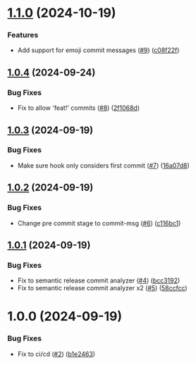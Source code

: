 # [1.1.0](https://github.com/BrightNight-Energy/conventional-commit-check/compare/v1.0.4...v1.1.0) (2024-10-19)


### Features

* Add support for emoji commit messages ([#9](https://github.com/BrightNight-Energy/conventional-commit-check/issues/9)) ([c08f22f](https://github.com/BrightNight-Energy/conventional-commit-check/commit/c08f22ffc49a0515d84e544994fafc12c8304534))

## [1.0.4](https://github.com/BrightNight-Energy/conventional-commit-check/compare/v1.0.3...v1.0.4) (2024-09-24)


### Bug Fixes

* Fix to allow 'feat!' commits ([#8](https://github.com/BrightNight-Energy/conventional-commit-check/issues/8)) ([2f1068d](https://github.com/BrightNight-Energy/conventional-commit-check/commit/2f1068ddf5bf405781bdfbcf99822ac394724129))

## [1.0.3](https://github.com/BrightNight-Energy/conventional-commit-check/compare/v1.0.2...v1.0.3) (2024-09-19)


### Bug Fixes

* Make sure hook only considers first commit ([#7](https://github.com/BrightNight-Energy/conventional-commit-check/issues/7)) ([16a07d8](https://github.com/BrightNight-Energy/conventional-commit-check/commit/16a07d8c2288a84ade801fe6c5211f42a65896ac))

## [1.0.2](https://github.com/BrightNight-Energy/conventional-commit-check/compare/v1.0.1...v1.0.2) (2024-09-19)


### Bug Fixes

* Change pre commit stage to commit-msg ([#6](https://github.com/BrightNight-Energy/conventional-commit-check/issues/6)) ([c116bc1](https://github.com/BrightNight-Energy/conventional-commit-check/commit/c116bc1e5582f1377add596fdc80908bce6cee2c))

## [1.0.1](https://github.com/BrightNight-Energy/conventional-commit-check/compare/v1.0.0...v1.0.1) (2024-09-19)


### Bug Fixes

* Fix to semantic release commit analyzer ([#4](https://github.com/BrightNight-Energy/conventional-commit-check/issues/4)) ([bcc3192](https://github.com/BrightNight-Energy/conventional-commit-check/commit/bcc3192228af29fec225fdc5ce0250c9f9534328))
* Fix to semantic release commit analyzer x2 ([#5](https://github.com/BrightNight-Energy/conventional-commit-check/issues/5)) ([58ccfcc](https://github.com/BrightNight-Energy/conventional-commit-check/commit/58ccfcc91a488d8c01a948e0f8ed1032367d1be0))

# 1.0.0 (2024-09-19)


### Bug Fixes

* Fix to ci/cd ([#2](https://github.com/BrightNight-Energy/conventional-commit-check/issues/2)) ([b1e2463](https://github.com/BrightNight-Energy/conventional-commit-check/commit/b1e2463e90b8b4da8b5217811a22997e77ecadd3))
